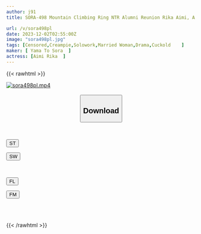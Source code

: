 ```yaml
---
author: j91
title: SORA-498 Mountain Climbing Ring NTR Alumni Reunion Rika Aimi, A Married Woman Who Was Shamefully Caressed By Her Hated Ex-boyfriend And Turned Into A Squirting Idiot

url: /v/sora498pl
date: 2023-12-02T02:55:00Z
image: "sora498pl.jpg"
tags: [Censored,Creampie,Solowork,Married Woman,Drama,Cuckold	 ]
maker: [ Yama To Sora  ]
actress: [Aimi Rika  ]
---
```



{{< rawhtml >}}

<div class="video" data-videoid="K7MK9lpyblC0RKl">
    <a href="javascript:;">
        <img src="/v/sora498pl/sora498pl.jpg" width="WIDTH" height="HEIGHT" alt="sora498pl.mp4" loading="lazy">
    </a>
</div>

<script type="text/javascript" src="https://j91.asia/asset/on-demand-st.js"></script>

<br>
  <link rel="stylesheet" href="https://j91.asia/asset/bs5.css">
  
  <center>
  <button class="btn btn-primary" type="button" data-bs-toggle="collapse" data-bs-target=".multi-collapse" aria-expanded="false" aria-controls="multiCollapseExample1 multiCollapseExample2"><h2>Download</h2></button></center>
</p>
<div class="row">
  <div class="col">
    <div class="collapse multi-collapse" id="multiCollapseExample1">
      <div class="card card-body">
	      	      <br>
<div class="buttons">  
<p><a href="https://streamtape.to/v/K7MK9lpyblC0RKl" target="_blank"><button class="btn-hover color-3"><i class="fa fa-download"></i> ST</button></a></p>
<p><a href="https://flaswish.com/rcenphc49h8x" target="_blank"><button class="btn-hover color-2"><i class="fa fa-download"></i> SW</button></a></p></div>
    </div>
  </div>
</div>
  <div class="col">
    <div class="collapse multi-collapse" id="multiCollapseExample2">
      <div class="card card-body">
	      <br>
<div class="buttons">
<p><a href="javascript:;" target="_blank"><button class="btn-hover color-9"><i class="fa fa-download"></i> FL</button></a></p>
<p><a href="javascript:;" target="_blank"><button class="btn-hover color-8"><i class="fa fa-download"></i> FM</button></a></p></div>
<br><br>
      </div>
    </div>
  </div>
</div>

{{< /rawhtml >}}
